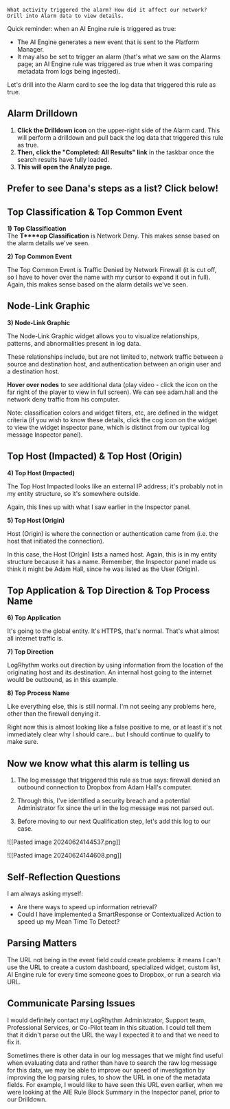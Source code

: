 
```
What activity triggered the alarm? How did it affect our network? Drill into Alarm data to view details.
```

Quick reminder: when an AI Engine rule is triggered as true:

- The AI Engine generates a new event that is sent to the Platform Manager. 
- It may also be set to trigger an alarm (that's what we saw on the Alarms page; an AI Engine rule was triggered as true when it was comparing metadata from logs being ingested).  

Let's drill into the Alarm card to see the log data that triggered this rule as true.


## Alarm Drilldown

1. **Click the Drilldown icon** on the upper-right side of the Alarm card. This will perform a drilldown and pull back the log data that triggered this rule as true.
2. **Then,** **click the "Completed: All Results" link** in the taskbar once the search results have fully loaded. 
3. **This will open the Analyze page.** 


## Prefer to see Dana's steps as a list? Click below!


## Top Classification & Top Common Event

**1) Top Classification**  
The **T****op Classification** is Network Deny. This makes sense based on the alarm details we've seen.  
  
**2) Top Common Event**

The Top Common Event is Traffic Denied by Network Firewall (it is cut off, so I have to hover over the name with my cursor to expand it out in full). Again, this makes sense based on the alarm details we've seen.


## Node-Link Graphic

**3) Node-Link Graphic**

The Node-Link Graphic widget allows you to visualize relationships, patterns, and abnormalities present in log data. 

These relationships include, but are not limited to, network traffic between a source and destination host, and authentication between an origin user and a destination host. 

**Hover over nodes** to see additional data (play video - click the icon on the far right of the player to view in full screen). We can see adam.hall and the network deny traffic from his computer. 

Note: classification colors and widget filters, etc, are defined in the widget criteria (if you wish to know these details, click the cog icon on the widget to view the widget inspector pane, which is distinct from our typical log message Inspector panel).



## Top Host (Impacted) & Top Host (Origin)


**4) Top Host (Impacted)**

The Top Host Impacted looks like an external IP address; it's probably not in my entity structure, so it's somewhere outside.  
  
Again, this lines up with what I saw earlier in the Inspector panel.

**5) Top Host (Origin)**

Host (Origin) is where the connection or authentication came from (i.e. the host that initiated the connection).

  

In this case, the Host (Origin) lists a named host. Again, this is in my entity structure because it has a name. Remember, the Inspector panel made us think it might be Adam Hall, since he was listed as the User (Origin).

## Top Application & Top Direction & Top Process Name

**6) Top Application**

It's going to the global entity. It's HTTPS, that's normal. That's what almost all internet traffic is.

  
**7) Top Direction**

LogRhythm works out direction by using information from the location of the originating host and its destination. An internal host going to the internet would be outbound, as in this example.


**8) Top Process Name**

Like everything else, this is still normal. I'm not seeing any problems here, other than the firewall denying it.


Right now this is almost looking like a false positive to me, or at least it's not immediately clear why I should care... but I should continue to qualify to make sure.


## **Now we know what this alarm is telling us**

1. The log message that triggered this rule as true says: firewall denied an outbound connection to Dropbox from Adam Hall's computer.

2. Through this, I've identified a security breach and a potential Administrator fix since the url in the log message was not parsed out.

3. Before moving to our next Qualification step, let's add this log to our case.

![[Pasted image 20240624144537.png]]

![[Pasted image 20240624144608.png]]


## Self-Reflection Questions

I am always asking myself: 

- Are there ways to speed up information retrieval?
- Could I have implemented a SmartResponse or Contextualized Action to speed up my Mean Time To Detect?

## Parsing Matters

The URL not being in the event field could create problems: it means I can't use the URL to create a custom dashboard, specialized widget, custom list, AI Engine rule for every time someone goes to Dropbox, or run a search via URL.


## Communicate Parsing Issues

I would definitely contact my LogRhythm Administrator, Support team, Professional Services, or Co-Pilot team in this situation. I could tell them that it didn't parse out the URL the way I expected it to and that we need to fix it.


Sometimes there is other data in our log messages that we might find useful when evaluating data and rather than have to search the raw log message for this data, we may be able to improve our speed of investigation by improving the log parsing rules, to show the URL in one of the metadata fields. For example, I would like to have seen this URL even earlier, when we were looking at the AIE Rule Block Summary in the Inspector panel, prior to our Drilldown.

